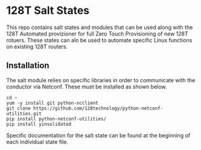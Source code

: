 # 128T Salt States #
This repo contains salt states and modules that can be used along with the 128T Automated provizioner for full Zero Touch Provisioning of new 128T rotuers.  These states can alo be used to automate specific Linux functions on existing 128T routers.

## Installation ##
The salt module relies on specific libraries in order to communicate with the conductor via Netconf.  These must be installed as shown below.
```
cd ~
yum -y install git python-ncclient
git clone https://github.com/128technology/python-netconf-utilities.git
pip install python-netconf-utilities/
pip install yinsolidated
```

Specific documentation for the salt state can be found at the beginning of each individual state file.
